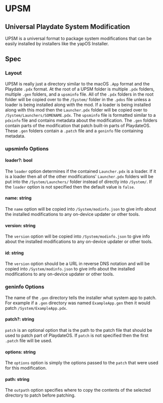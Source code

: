 # UPSM

## Universal Playdate System Modification

UPSM is a universal format to package system modifications that can be easily
installed by installers like the yapOS Installer.

## Spec

### Layout

UPSM is really just a directory similar to the macOS `.App` format and the Playdate
`.pdx` format. At the root of a UPSM folder is multiple `.pdx` folders, multiple
`.gen` folders, and a `upsminfo` file. All of the `.pdx` folders in the root folder
will be copied over to the `/System/` folder in the `.pdos` file unless a loader
is being installed along with the mod. If a loader is being installed along with
this mod then the `Launcher.pdx` folder will be copied over to `/System/Launchers/SOMENAME.pdx`.
The `upsminfo` file is formatted similar to a `pdxinfo` file and contains metadata
about the modification. The `.gen` folders contain parts of the modification that
patch built-in parts of PlaydateOS. These `.gen` folders contain a `.patch` file
and a `geninfo` file containing metadata.

### upsminfo Options

#### loader?: bool

The `loader` option determines if the contained `Launcher.pdx` is a loader. If it
is a loader then all of the other modifications' `Launcher.pdx` folders will be
put into the `/System/Launchers/` folder instead of directly into `/System/`. If
the `loader` option is not specified then the default value is `false`.

#### name: string

The `name` option will be copied into `/System/modinfo.json` to give info about the
installed modifications to any on-device updater or other tools.

#### version: string

The `version` option will be copied into `/System/modinfo.json` to give info about
the installed modifications to any on-device updater or other tools.

#### id: string

The `version` option should be a URL in reverse DNS notation and will be copied
into `/System/modinfo.json` to give info about the installed modifications to any
on-device updater or other tools.

### geninfo Options

The name of the `.gen` directory tells the installer what system app to patch. For
example if a `.gen` directory was named `ExampleApp.gen` then it would patch `/System/ExampleApp.pdx`.

#### patch?: string

`patch` is an optional option that is the path to the patch file that should be used
to patch part of PlaydateOS. If `patch` is not specified then the first `.patch`
file will be used.

#### options: string

The `options` option is simply the options passed to the `patch` that were used for
this modification.

#### path: string

The `outpath` option specifies where to copy the contents of the selected directory
to patch before patching.
